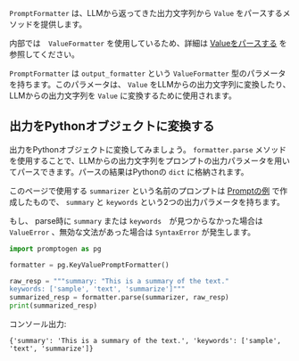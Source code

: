 `PromptFormatter` は、LLMから返ってきた出力文字列から `Value` をパースするメソッドを提供します。

内部では　`ValueFormatter` を使用しているため、詳細は [Valueをパースする](parse-value.md) を参照してください。


`PromptFormatter` は `output_formatter` という `ValueFormatter` 型のパラメータを持ちます。このパラメータは、 `Value` をLLMからの出力文字列に変換したり、LLMからの出力文字列を `Value` に変換するために使用されます。

## 出力をPythonオブジェクトに変換する

出力をPythonオブジェクトに変換してみましょう。
`formatter.parse` メソッドを使用することで、LLMからの出力文字列をプロンプトの出力パラメータを用いてパースできます。パースの結果はPythonの `dict` に格納されます。

このページで使用する `summarizer` という名前のプロンプトは [Promptの例](prompt.md) で作成したもので、 `summary` と `keywords` という2つの出力パラメータを持ちます。

もし、 parse時に `summary` または `keywords`　が見つからなかった場合は `ValueError` 、無効な文法があった場合は `SyntaxError` が発生します。

```python
import promptogen as pg

formatter = pg.KeyValuePromptFormatter()

raw_resp = """summary: "This is a summary of the text."
keywords: ['sample', 'text', 'summarize']"""
summarized_resp = formatter.parse(summarizer, raw_resp)
print(summarized_resp)
```

コンソール出力:

```console
{'summary': 'This is a summary of the text.', 'keywords': ['sample', 'text', 'summarize']}
```

